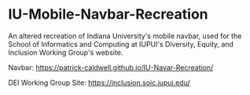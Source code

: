 # IU-Mobile-Navbar-Recreation

An altered recreation of Indiana University's mobile navbar, used for the School of Informatics and Computing at IUPUI's Diversity, Equity, and Inclusion Working Group's website.

Navbar: https://patrick-caldwell.github.io/IU-Navar-Recreation/

DEI Working Group Site: https://inclusion.soic.iupui.edu/
